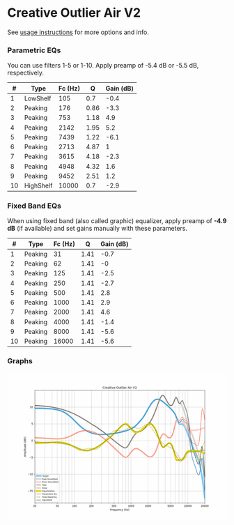 # Creative Outlier Air V2
See [usage instructions](https://github.com/jaakkopasanen/AutoEq#usage) for more options and info.

### Parametric EQs
You can use filters 1-5 or 1-10. Apply preamp of -5.4 dB or -5.5 dB, respectively.

|   # | Type      |   Fc (Hz) |    Q |   Gain (dB) |
|-----|-----------|-----------|------|-------------|
|   1 | LowShelf  |       105 | 0.7  |        -0.4 |
|   2 | Peaking   |       176 | 0.86 |        -3.3 |
|   3 | Peaking   |       753 | 1.18 |         4.9 |
|   4 | Peaking   |      2142 | 1.95 |         5.2 |
|   5 | Peaking   |      7439 | 1.22 |        -6.1 |
|   6 | Peaking   |      2713 | 4.87 |         1   |
|   7 | Peaking   |      3615 | 4.18 |        -2.3 |
|   8 | Peaking   |      4948 | 4.32 |         1.6 |
|   9 | Peaking   |      9452 | 2.51 |         1.2 |
|  10 | HighShelf |     10000 | 0.7  |        -2.9 |

### Fixed Band EQs
When using fixed band (also called graphic) equalizer, apply preamp of **-4.9 dB** (if available) and set gains manually with these parameters.

|   # | Type    |   Fc (Hz) |    Q |   Gain (dB) |
|-----|---------|-----------|------|-------------|
|   1 | Peaking |        31 | 1.41 |        -0.7 |
|   2 | Peaking |        62 | 1.41 |        -0   |
|   3 | Peaking |       125 | 1.41 |        -2.5 |
|   4 | Peaking |       250 | 1.41 |        -2.7 |
|   5 | Peaking |       500 | 1.41 |         2.8 |
|   6 | Peaking |      1000 | 1.41 |         2.9 |
|   7 | Peaking |      2000 | 1.41 |         4.6 |
|   8 | Peaking |      4000 | 1.41 |        -1.4 |
|   9 | Peaking |      8000 | 1.41 |        -5.6 |
|  10 | Peaking |     16000 | 1.41 |        -5.6 |

### Graphs
![](./Creative%20Outlier%20Air%20V2.png)
